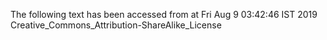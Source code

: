 The following text has been accessed from at Fri Aug 9 03:42:46 IST 2019
Creative_Commons_Attribution-ShareAlike_License
